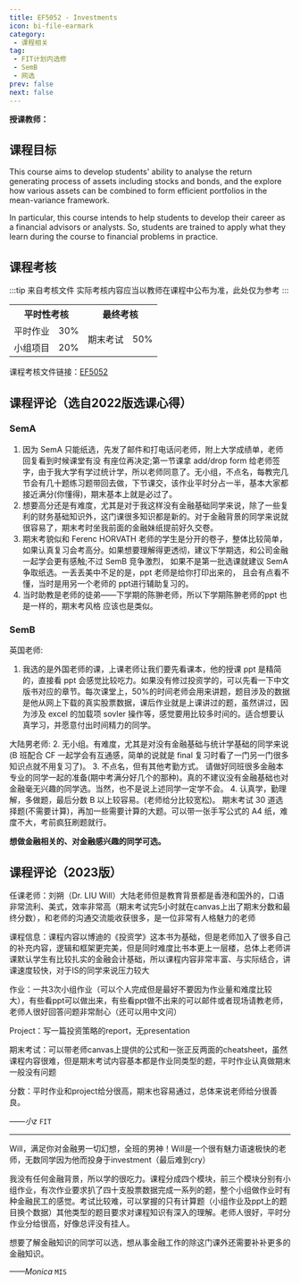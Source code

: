 ```yaml
---
title: EF5052 - Investments
icon: bi-file-earmark
category:
 - 课程相关
tag:
 - FIT计划内选修
 - SemB
 - 网选
prev: false
next: false
---
```


**授课教师：**

<VPBanner
  title = "刘朔（Prof. LIU Will） 'Will'"
  content = "Assistant Professor"
  logo = "https://www.cb.cityu.edu.hk/portfolio/photos/shuoliu.jpg"
  :actions = '[  
        {
            text: "详细信息",
            link: "https://www.cb.cityu.edu.hk/People-and-Research/People/People-Details?eid=shuoliu"
        },
    ]'
/>

<!-- more -->

## 课程目标

This course aims to develop students' ability to analyse the return generating process of assets including stocks and bonds, and the explore how various assets can be combined to form efficient portfolios in the mean-variance framework.

In particular, this course intends to help students to develop their career as a financial advisors or analysts. So, students are trained to apply what they learn during the course to financial problems in practice.

## 课程考核

:::tip 来自考核文件
实际考核内容应当以教师在课程中公布为准，此处仅为参考
:::

<table>
    <tr>
        <th colspan=2>
            平时性考核
        </th>
        <th colspan=2>
            最终考核
        </th>
    </tr>
    <tr>
        <td>
            平时作业
        </td>
        <td>
            30%
        </td>
        <td rowspan=2>
            期末考试
        </td>
        <td rowspan=2>
            50%
        </td>
    </tr>
    <tr>
        <td>
            小组项目
        </td>
        <td>
            20%
        </td>
    </tr>
</table>

课程考核文件链接：[EF5052](https://www.cityu.edu.hk/catalogue/pg/202324/course/EF5052.pdf)

## 课程评论（选自2022版选课心得）

### SemA

1. 因为 SemA 只能纸选，先发了邮件和打电话问老师，附上大学成绩单，老师回复看到时候课堂有没 有座位再决定;第一节课拿 add/drop form 给老师签字，由于我大学有学过统计学，所以老师同意了。无小组，不点名，每教完几节会有几十题练习题带回去做，下节课交，该作业平时分占一半，基本大家都接近满分(你懂得)，期末基本上就是必过了。
2. 想要高分还是有难度，尤其是对于我这样没有金融基础同学来说，除了一些复利的财务基础知识外，这门课很多知识都是新的。对于金融背景的同学来说就很容易了，期末考时坐我前面的金融妹纸提前好久交卷。
3. 期末考貌似和 Ferenc HORVATH 老师的学生是分开的卷子，整体比较简单，如果认真复习会考高分。如果想要理解得更透彻，建议下学期选，和公司金融一起学会更有感触;不过 SemB 竞争激烈， 如果不是第一批选课就建议 SemA 争取纸选。一丢丢美中不足的是，ppt 老师是给你打印出来的， 且会有点看不懂，当时是用另一个老师的 ppt进行辅助复习的。
4. 当时助教是老师的徒弟——下学期的陈翀老师，所以下学期陈翀老师的ppt 也是一样的，期末考风格 应该也是类似。

### SemB

英国老师:

1. 我选的是外国老师的课，上课老师让我们要先看课本，他的授课 ppt 是精简的，直接看 ppt 会感觉比较吃力。如果没有修过投资学的，可以先看一下中文版书对应的章节。每次课堂上，50%的时间老师会用来讲题，题目涉及的数据是他从网上下载的真实股票数据，课后作业就是上课讲过的题，虽然讲过，因为涉及 excel 的加载项 sovler 操作等，感觉要用比较多时间的。适合想要认真学习，并愿意付出时间精力的同学。

大陆男老师:
2. 无小组。有难度，尤其是对没有金融基础与统计学基础的同学来说(B 班配合 CF 一起学会有互通感，简单的说就是 final 复习时看了一门另一门很多知识点就不用复习了)。
3. 不点名，但有其他考勤方式。 请做好同班很多金融本专业的同学一起的准备(期中考满分好几个的那种)。真的不建议没有金融基础也对金融毫无兴趣的同学选。当然，也不是说上述同学一定学不会。
4. 认真学，勤理解，多做题，最后分数 B 以上较容易。(老师给分比较宽松)。 期末考试 30 道选择题(不需要计算)，再加一些需要计算的大题。可以带一张手写公式的 A4 纸，难度不大，考前疯狂刷题就行。

**想做金融相关的、对金融感兴趣的同学可选。**

## 课程评论（2023版）

任课老师：刘朔（Dr. LIU Will）大陆老师但是教育背景都是香港和国外的，口语非常流利、美式，效率非常高（期末考试完5小时就在canvas上出了期末分数和最终分数），和老师的沟通交流能收获很多，是一位非常有人格魅力的老师

课程信息：课程内容以博迪的《投资学》这本书为基础，但是老师加入了很多自己的补充内容，逻辑和框架更完美，但是同时难度比书本更上一层楼，总体上老师讲课默认学生有比较扎实的金融会计基础，所以课程内容非常丰富、与实际结合，讲课速度较快，对于IS的同学来说压力较大

作业：一共3次小组作业（可以个人完成但是最好不要因为作业量和难度比较大），有些看ppt可以做出来，有些看ppt做不出来的可以邮件或者现场请教老师，老师人很好回答问题非常耐心（还可以用中文问）

Project：写一篇投资策略的report，无presentation

期末考试：可以带老师canvas上提供的公式和一张正反两面的cheatsheet，虽然课程内容很难，但是期末考试内容基本都是作业同类型的题，平时作业认真做期末一般没有问题

分数：平时作业和project给分很高，期末也容易通过，总体来说老师给分很善良。

_——小z_ `FIT`

---

Will，满足你对金融男一切幻想，全班的男神！Will是一个很有魅力语速极快的老师，无数同学因为他而投身于investment（最后难到cry）

我没有任何金融背景，所以学的很吃力。课程分成四个模块，前三个模块分别有小组作业，有次作业要求扒了四十支股票数据完成一系列的题，整个小组做作业时有种金融民工的感觉。考试比较难，可以掌握的只有计算题（小组作业及ppt上的题目换个数据）其他类型的题目要求对课程知识有深入的理解。老师人很好，平时分作业分给很高，好像总评没有挂人。

想要了解金融知识的同学可以选，想从事金融工作的除这门课外还需要补补更多的金融知识。

_——Monica_ `MIS`
